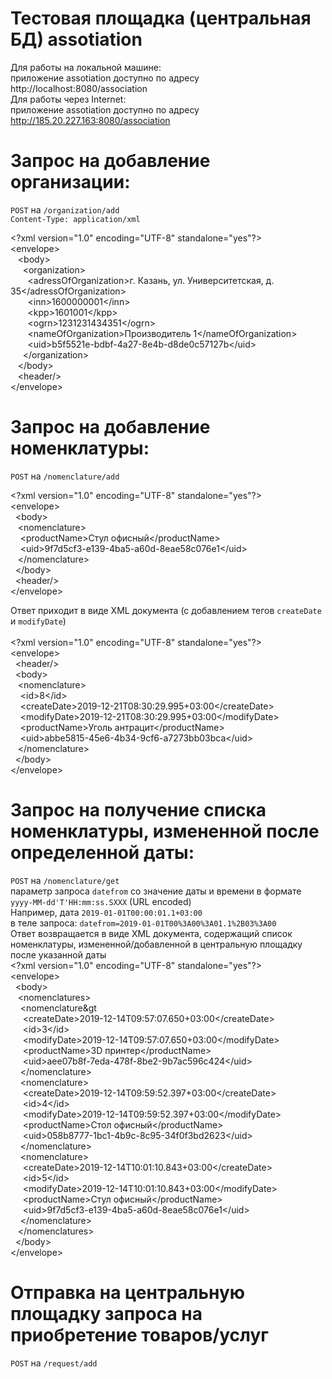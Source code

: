 Тестовая площадка (центральная БД) assotiation
==============================

Для работы на локальной машине:
<br/>
приложение assotiation доступно по адресу http://localhost:8080/association
<br/>
Для работы через Internet:
<br/>
приложение assotiation доступно по адресу http://185.20.227.163:8080/association
<br/>


Запрос на добавление организации:
==============================
`POST` на `/organization/add`
<br/>
`Content-Type: application/xml`
<br/>


&lt;?xml version="1.0" encoding="UTF-8" standalone="yes"?&gt;<br/>
&lt;envelope&gt;<br/>
&nbsp;&nbsp;    &lt;body&gt;<br/>
&nbsp;&nbsp;&nbsp;&nbsp;        &lt;organization&gt;<br/>
&nbsp;&nbsp;&nbsp;&nbsp;&nbsp;&nbsp;            &lt;adressOfOrganization&gt;г. Казань, ул. Университетская, д. 35&lt;/adressOfOrganization&gt;<br/>
&nbsp;&nbsp;&nbsp;&nbsp;&nbsp;&nbsp;            &lt;inn&gt;1600000001&lt;/inn&gt;<br/>
&nbsp;&nbsp;&nbsp;&nbsp;&nbsp;&nbsp;            &lt;kpp&gt;1601001&lt;/kpp&gt;<br/>
&nbsp;&nbsp;&nbsp;&nbsp;&nbsp;&nbsp;            &lt;ogrn&gt;1231231434351&lt;/ogrn&gt;<br/>
&nbsp;&nbsp;&nbsp;&nbsp;&nbsp;&nbsp;            &lt;nameOfOrganization&gt;Производитель 1&lt;/nameOfOrganization&gt;<br/>
&nbsp;&nbsp;&nbsp;&nbsp;&nbsp;&nbsp;            &lt;uid&gt;b5f5521e-bdbf-4a27-8e4b-d8de0c57127b&lt;/uid&gt;<br/>
&nbsp;&nbsp;&nbsp;&nbsp;        &lt;/organization&gt;<br/>
&nbsp;&nbsp;    &lt;/body&gt;<br/>
&nbsp;&nbsp;    &lt;header/&gt;<br/>
&lt;/envelope&gt;<br/>

Запрос на добавление номенклатуры:
==============================
`POST` на `/nomenclature/add`
<br/>

&lt;?xml version="1.0" encoding="UTF-8" standalone="yes"?&gt;<br/>
&lt;envelope&gt;<br/>
&nbsp;    &lt;body&gt;<br/>
&nbsp;&nbsp;        &lt;nomenclature&gt;<br/>
&nbsp;&nbsp;&nbsp;            &lt;productName&gt;Стул офисный&lt;/productName&gt;<br/>
&nbsp;&nbsp;&nbsp;            &lt;uid&gt;9f7d5cf3-e139-4ba5-a60d-8eae58c076e1&lt;/uid&gt;<br/>
&nbsp;&nbsp;        &lt;/nomenclature&gt;<br/>
&nbsp;    &lt;/body&gt;<br/>
&nbsp;    &lt;header/&gt;<br/>
&lt;/envelope&gt;<br/>

Ответ приходит в виде XML документа (с добавлением тегов `createDate` и `modifyDate`)<br/>
<br/>
&lt;?xml version="1.0" encoding="UTF-8" standalone="yes"?&gt;<br/>
&lt;envelope&gt;<br/>
&nbsp;	&lt;header/&gt;<br/>
&nbsp;	&lt;body&gt;<br/>
&nbsp;&nbsp;		&lt;nomenclature&gt;<br/>
&nbsp;&nbsp;&nbsp;			&lt;id&gt;8&lt;/id&gt;<br/>
&nbsp;&nbsp;&nbsp;			&lt;createDate&gt;2019-12-21T08:30:29.995+03:00&lt;/createDate&gt;<br/>
&nbsp;&nbsp;&nbsp;			&lt;modifyDate&gt;2019-12-21T08:30:29.995+03:00&lt;/modifyDate&gt;<br/>
&nbsp;&nbsp;&nbsp;			&lt;productName&gt;Уголь антрацит&lt;/productName&gt;<br/>
&nbsp;&nbsp;&nbsp;			&lt;uid&gt;abbe5815-45e6-4b34-9cf6-a7273bb03bca&lt;/uid&gt;<br/>
&nbsp;&nbsp;		&lt;/nomenclature&gt;<br/>
&nbsp;	&lt;/body&gt;<br/>
&lt;/envelope&gt;<br/>

Запрос на получение списка номенклатуры, измененной после определенной даты:
==============================
`POST` на `/nomenclature/get`
<br/>
параметр запроса `datefrom` со значение даты и времени в формате `yyyy-MM-dd'T'HH:mm:ss.SXXX` (URL encoded)
<br/>
Например, дата `2019-01-01T00:00:01.1+03:00` <br/>
в теле запроса: `datefrom=2019-01-01T00%3A00%3A01.1%2B03%3A00`
<br/>
Ответ возвращается в виде XML документа, содержащий список номенклатуры, измененной/добавленной в центральную площадку после указанной даты
<br/>
&lt;?xml version="1.0" encoding="UTF-8" standalone="yes"?><br/>
&lt;envelope&gt;<br/>
&nbsp;	&lt;body&gt;<br/>
&nbsp;&nbsp;		&lt;nomenclatures&gt;<br/>
&nbsp;&nbsp;&nbsp;			&lt;nomenclature&gt<br/>
&nbsp;&nbsp;&nbsp;&nbsp;				&lt;createDate&gt;2019-12-14T09:57:07.650+03:00&lt;/createDate&gt;<br/>
&nbsp;&nbsp;&nbsp;&nbsp;				&lt;id&gt;3&lt;/id&gt;<br/>
&nbsp;&nbsp;&nbsp;&nbsp;				&lt;modifyDate&gt;2019-12-14T09:57:07.650+03:00&lt;/modifyDate&gt;<br/>
&nbsp;&nbsp;&nbsp;&nbsp;				&lt;productName&gt;3D принтер&lt;/productName&gt;<br/>
&nbsp;&nbsp;&nbsp;&nbsp;				&lt;uid&gt;aee07b8f-7eda-478f-8be2-9b7ac596c424&lt;/uid&gt;<br/>
&nbsp;&nbsp;&nbsp;			&lt;/nomenclature&gt;<br/>
&nbsp;&nbsp;&nbsp;			&lt;nomenclature&gt;<br/>
&nbsp;&nbsp;&nbsp;&nbsp;				&lt;createDate&gt;2019-12-14T09:59:52.397+03:00&lt;/createDate&gt;<br/>
&nbsp;&nbsp;&nbsp;&nbsp;				&lt;id&gt;4&lt;/id&gt;<br/>
&nbsp;&nbsp;&nbsp;&nbsp;				&lt;modifyDate&gt;2019-12-14T09:59:52.397+03:00&lt;/modifyDate&gt;<br/>
&nbsp;&nbsp;&nbsp;&nbsp;				&lt;productName&gt;Стол офисный&lt;/productName&gt;<br/>
&nbsp;&nbsp;&nbsp;&nbsp;				&lt;uid&gt;058b8777-1bc1-4b9c-8c95-34f0f3bd2623&lt;/uid&gt;<br/>
&nbsp;&nbsp;&nbsp;			&lt;/nomenclature&gt;<br/>
&nbsp;&nbsp;&nbsp;			&lt;nomenclature&gt;<br/>
&nbsp;&nbsp;&nbsp;&nbsp;				&lt;createDate&gt;2019-12-14T10:01:10.843+03:00&lt;/createDate&gt;<br/>
&nbsp;&nbsp;&nbsp;&nbsp;				&lt;id&gt;5&lt;/id&gt;<br/>
&nbsp;&nbsp;&nbsp;&nbsp;				&lt;modifyDate&gt;2019-12-14T10:01:10.843+03:00&lt;/modifyDate&gt;<br/>
&nbsp;&nbsp;&nbsp;&nbsp;				&lt;productName&gt;Стул офисный&lt;/productName&gt;<br/>
&nbsp;&nbsp;&nbsp;&nbsp;				&lt;uid&gt;9f7d5cf3-e139-4ba5-a60d-8eae58c076e1&lt;/uid&gt;<br/>
&nbsp;&nbsp;&nbsp;			&lt;/nomenclature&gt;<br/>
&nbsp;&nbsp;		&lt;/nomenclatures&gt;<br/>
&nbsp;	&lt;/body&gt;<br/>
&lt;/envelope&gt;<br/>

Отправка на центральную площадку запроса на приобретение товаров/услуг
==============================
`POST` на `/request/add`
<br/>
